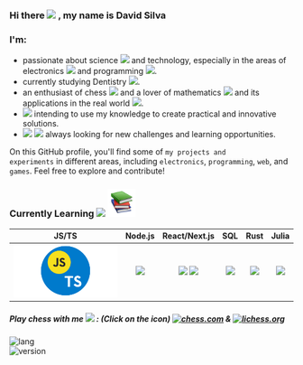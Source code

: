 
### Hi there <img width=4% src="https://em-content.zobj.net/source/microsoft-teams/337/waving-hand_1f44b.png"/> , my name is **David Silva**

### I'm:
- passionate about science <img width=1.5% src="https://em-content.zobj.net/thumbs/160/microsoft/319/dna_1f9ec.png"/> and technology, especially in the areas of electronics <img width=1.5% src="https://img.icons8.com/?size=1x&id=26246&format=png"/> and programming <img width=1.5% src="https://em-content.zobj.net/thumbs/120/microsoft/319/technologist-medium-skin-tone_1f9d1-1f3fd-200d-1f4bb.png"/>.
- currently studying Dentistry <img width=1.5% src="https://em-content.zobj.net/thumbs/120/facebook/355/medical-symbol_2695-fe0f.png"/>.
- an enthusiast of chess <img width=1.5% src="https://em-content.zobj.net/source/skype/289/chess-pawn_265f-fe0f.png"/> and a lover of mathematics <img width=1.5% src="https://em-content.zobj.net/thumbs/120/microsoft/319/plus_2795.png"/> and its applications in the real world <img width=1.5% src="https://em-content.zobj.net/source/microsoft-teams/337/milky-way_1f30c.png"/>.
- <img width=1.5% src="https://em-content.zobj.net/source/animated-noto-color-emoji/356/light-bulb_1f4a1.gif"> intending to use my knowledge to create practical and innovative solutions.
- <img width=1.5% src="https://em-content.zobj.net/source/animated-noto-color-emoji/356/heart-on-fire_2764-fe0f-200d-1f525.gif"> <img width=1.5% src="https://em-content.zobj.net/source/microsoft-teams/337/brain_1f9e0.png"/> always looking for new challenges and learning opportunities.

On this GitHub profile, you'll find some of <code>my projects and experiments</code> in different areas, including <code>electronics</code>, <code>programming</code>, <code>web</code>, and <code>games</code>. Feel free to explore and contribute!  
  
### Currently Learning <img width=60px src="https://em-content.zobj.net/source/microsoft-teams/363/man-technologist-medium-dark-skin-tone_1f468-1f3fe-200d-1f4bb.png"></img> <img width=50px src="books_1f4da.webp"></img> 
 JS/TS | Node.js | React/Next.js | SQL | Rust | Julia
:---: | :---: | :--: | :---: | :---: | :---:
<img width=1000px src="JS_TS.png"></img> | <img width=400px src="https://upload.wikimedia.org/wikipedia/commons/thumb/d/d9/Node.js_logo.svg/2560px-Node.js_logo.svg.png"></img> | <img width=40px src="https://www.svgrepo.com/show/452092/react.svg"></img> <img width=40px src="https://static-00.iconduck.com/assets.00/next-js-icon-2048x2048-5dqjgeku.png"></img> | <img width=500px src="https://cdn-icons-png.flaticon.com/512/4299/4299956.png"></img> | <img width=900px src="https://cdn.icon-icons.com/icons2/2699/PNG/512/rust_lang_logo_icon_170766.png"></img> | <img width=400px src="https://julialang.org/assets/infra/logo.svg"></img>
  
##### Play chess with me <img width=2% src="https://img.icons8.com/?size=512&id=CI3crbooO4AF&format=png"> : (Click on the icon) [![chess.com](https://custom-icon-badges.demolab.com/badge/chess.com--brightgreen.svg?logo=chess.com)](https://www.chess.com/member/wi2david) & [![lichess.org](https://custom-icon-badges.demolab.com/badge/lichess.org--black.svg?logo=lichess.org)](https://lichess.org/@/wi2david)
   
![lang](https://badgen.net/badge/made%20with/Markdown%20&%20HTML/black)  
![version](https://badgen.net/badge/version/0.1.0/blue)
![]()
<!--
**wi2david/wi2david** is a ✨ _special_ ✨ repository because its `README.md` (this file) appears on your GitHub profile.

Here are some ideas to get you started:

- 🔭 I’m currently working on ...
- 🌱 I’m currently learning ...
- 👯 I’m looking to collaborate on ...
- 🤔 I’m looking for help with ...
- 💬 Ask me about ...
- 📫 How to reach me: ...
- 😄 Pronouns: ...
- ⚡ Fun fact: ...
-->
